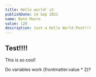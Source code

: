 ```yaml
---
title: Hello world! v2
publishDate: 14 Sep 2021
name: Nate Moore
value: 128
description: Just a Hello World Post!!!
---
```


## Test!!!!

This is so cool!

Do variables work {frontmatter.value * 2}?
